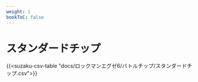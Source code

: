```yaml
---
weight: 1
bookToC: false
---
```


# スタンダードチップ

{{<suzaku-csv-table "docs/ロックマンエグゼ6/バトルチップ/スタンダードチップ.csv">}}
